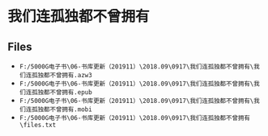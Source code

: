 # 我们连孤独都不曾拥有

## Files

- `F:/5000G电子书\06-书库更新（201911）\2018.09\0917\我们连孤独都不曾拥有\我们连孤独都不曾拥有.azw3`
- `F:/5000G电子书\06-书库更新（201911）\2018.09\0917\我们连孤独都不曾拥有\我们连孤独都不曾拥有.epub`
- `F:/5000G电子书\06-书库更新（201911）\2018.09\0917\我们连孤独都不曾拥有\我们连孤独都不曾拥有.mobi`
- `F:/5000G电子书\06-书库更新（201911）\2018.09\0917\我们连孤独都不曾拥有\files.txt`

